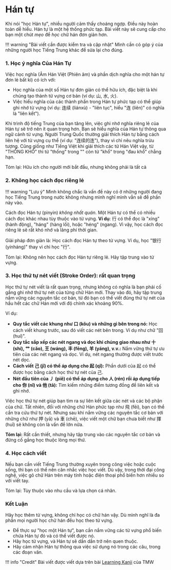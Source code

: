 # Hán tự

Khi nói "học Hán tự", nhiều người cảm thấy choáng ngợp. Điều này hoàn toàn dễ hiểu. Hán tự là một hệ thống phức tạp. Bài viết này sẽ cung cấp cho bạn một chút *mẹo* để *học* chữ hán đơn giản hơn.

!!! warning "Bài viết cần được kiểm tra và cập nhật"
    Mình cần có góp ý của những người học Tiếng Trung khác để sửa lại cho đúng.

### 1. Học ý nghĩa Của Hán Tự

Việc học nghĩa (Âm Hán Việt (Phiên âm) và phần dịch nghĩa cho một hán tự đơn lẻ bất kì) có ích với:

* Học nghĩa của một số Hán tự đơn giản có thể hữu ích, đặc biệt là khi chúng tạo thành từ vựng cơ bản (ví dụ: 山, 水, 火).
* Việc hiểu nghĩa của các thành phần trong Hán tự phức tạp có thể giúp ghi nhớ từ vựng (ví dụ: 连续 (liánxù) - "liên tục", hiểu "连 (liên)" có nghĩa là "liên kết").

Khi trình độ tiếng Trung của bạn tăng lên, việc ghi nhớ nghĩa riêng lẻ của Hán tự sẽ trở nên ít quan trọng hơn. Bạn sẽ hiểu nghĩa của Hán tự thông qua ngữ cảnh từ vựng. Người Trung Quốc thường giải thích Hán tự bằng cách liên hệ với từ vựng cụ thể (ví dụ: "连续的连"), thay vì chỉ nêu nghĩa trừu tượng. Cũng giống như Tiếng Việt khi giải thích các từ Hán Việt vậy, từ "THỐNG KHỔ" thì từ "thống" trong "" còn từ "khổ" trong "đau khổ" chẳng hạn.

Tóm lại: Hữu ích cho người mới bắt đầu, nhưng không phải là tất cả

### 2. Không học cách đọc riêng lẻ

!!! warning "Lưu ý"
    Mình không chắc là vấn đề này có ở những người đang học Tiếng Trung trong nước không nhưng mình nghĩ mình vẫn sẽ để phần này vào.

Cách đọc Hán tự (pinyin) *không nhất quán*. Một Hán tự có thể có nhiều cách đọc khác nhau tùy thuộc vào từ vựng. **Ví dụ**: 行 có thể đọc là "xíng" (hành động), "háng" (hàng lối), hoặc "héng" (ngang). Vì vậy, học cách đọc riêng lẻ sẽ rất khó nhớ và lãng phí thời gian.

Giải pháp đơn giản là: Học cách đọc Hán tự theo từ vựng. Ví dụ, học "银行 (yínháng)" thay vì chỉ học "行".

Tóm lại: Không nên học cách đọc Hán tự riêng lẻ. Hãy tập trung vào từ vựng.

### 3. Học thứ tự nét viết (Stroke Order): rất quan trọng

Học thứ tự nét viết là rất quan trọng, nhưng không có nghĩa là bạn phải cố gắng ghi nhớ thứ tự nét của từng chữ Hán mới. Thay vào đó, hãy tập trung nắm vững các nguyên tắc cơ bản, từ đó bạn có thể viết đúng thứ tự nét của hầu hết các chữ Hán mới với độ chính xác khoảng 90%.

Ví dụ:

* **Quy tắc viết các khung như 口 (kǒu) và những gì bên trong nó:** Học cách viết khung trước, sau đó viết các nét bên trong. Ví dụ như chữ "回(huí)".
* **Quy tắc sắp xếp các nét ngang và dọc khi chúng giao nhau như 十 (shí), 艹 (cǎo), 王 (wáng), 丰 (fēng), 羊 (yáng), v.v.:** Nắm vững thứ tự ưu tiên của các nét ngang và dọc. Ví dụ, nét ngang thường được viết trước nét dọc.
* **Cách viết 己 (jǐ) có thể áp dụng cho 起 (qǐ):** Phần dưới của 起 có thể được học bằng cách học thứ tự nét của 己.
* **Nét đầu tiên của 丿 (piě) có thể áp dụng cho 人 (rén) rồi áp dụng tiếp cho 你 (nǐ) và 他 (tā):** Tìm kiếm những điểm tương đồng để liên kết và ghi nhớ.

Việc học thứ tự nét giúp bạn tìm ra sự liên kết giữa các nét và các bộ phận của chữ. Tất nhiên, đối với những chữ Hán phức tạp như 飛 (fēi), bạn có thể cần tra cứu thứ tự nét. Nhưng sau khi nắm vững các nguyên tắc cơ bản với những chữ như 押 (yā) và 車 (chē), việc viết một chữ bạn chưa biết như 揮 (huī) sẽ không còn là vấn đề lớn nữa.

**Tóm lại:** Rất cần thiết, nhưng hãy tập trung vào các nguyên tắc cơ bản và đừng cố gắng học thuộc lòng mọi thứ.

### 4. Học cách viết

Nếu bạn cần viết Tiếng Trung thường xuyên trong công việc hoặc cuộc sống, thì bạn có thể nên cân nhắc việc học viết. Dù vậy, trong thời đại công nghệ, việc gõ chữ Hán trên máy tính hoặc điện thoại phổ biến hơn nhiều so với viết tay.

Tóm lại: Tùy thuộc vào nhu cầu và lựa chọn cá nhân.

### Kết Luận

Hãy học thêm từ vựng, không chỉ học có chữ hán vậy. Dù mình nghĩ là đa phần mọi người học chữ hán đều học theo từ vựng.

* Để thực sự "học một Hán tự", bạn cần nắm vững các từ vựng phổ biến chứa Hán tự đó và có thể viết được nó.
* Hãy học từ vựng, và Hán tự sẽ dần dần trở nên quen thuộc.
* Hãy cảm nhận Hán tự thông qua việc sử dụng nó trong các câu, trong các đoạn văn.

!!! info "Credit"
    Bài viết được viết dựa trên bài [Learning Kanji](https://learnjapanese.moe/kanji/) của TMW
